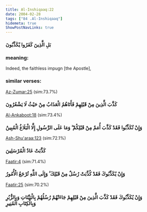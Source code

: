 ```yaml
---
title: Al-Inshiqaaq:22
date: 2004-02-28
tags: ["84 .Al-Inshiqaaq"]
hidemeta: true 
ShowPostNavLinks: true 
---
```

### بَلِ الَّذِينَ كَفَرُوا يُكَذِّبُونَ
### meaning: 
Indeed, the faithless impugn [the Apostle],
### similar verses: 

[Az-Zumar:25](/39/25) (sim:73.7%)

### كَذَّبَ الَّذِينَ مِنْ قَبْلِهِمْ فَأَتَاهُمُ الْعَذَابُ مِنْ حَيْثُ لَا يَشْعُرُونَ

[Al-Ankaboot:18](/29/18) (sim:73.4%)

### وَإِنْ تُكَذِّبُوا فَقَدْ كَذَّبَ أُمَمٌ مِنْ قَبْلِكُمْ ۖ وَمَا عَلَى الرَّسُولِ إِلَّا الْبَلَاغُ الْمُبِينُ

[Ash-Shu'araa:123](/26/123) (sim:72.1%)

### كَذَّبَتْ عَادٌ الْمُرْسَلِينَ

[Faatir:4](/35/4) (sim:71.4%)

### وَإِنْ يُكَذِّبُوكَ فَقَدْ كُذِّبَتْ رُسُلٌ مِنْ قَبْلِكَ ۚ وَإِلَى اللَّهِ تُرْجَعُ الْأُمُورُ

[Faatir:25](/35/25) (sim:70.2%)

### وَإِنْ يُكَذِّبُوكَ فَقَدْ كَذَّبَ الَّذِينَ مِنْ قَبْلِهِمْ جَاءَتْهُمْ رُسُلُهُمْ بِالْبَيِّنَاتِ وَبِالزُّبُرِ وَبِالْكِتَابِ الْمُنِيرِ
